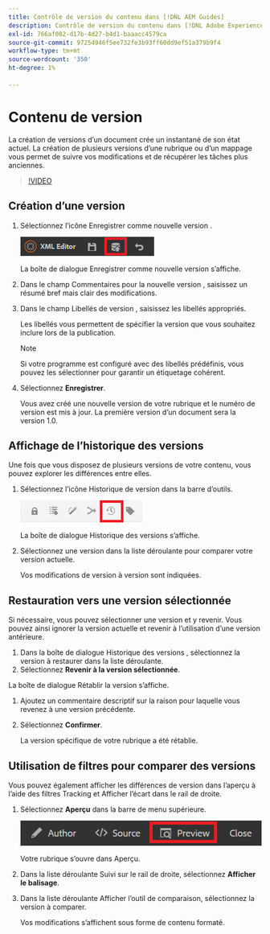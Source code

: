 ```yaml
---
title: Contrôle de version du contenu dans [!DNL AEM Guides]
description: Contrôle de version du contenu dans [!DNL Adobe Experience Manager Guides]
exl-id: 766af002-d17b-4d27-b4d1-baaacc4579ca
source-git-commit: 97254946f5ee732fe3b93ff60dd9ef51a379b9f4
workflow-type: tm+mt
source-wordcount: '350'
ht-degree: 1%

---
```


# Contenu de version

La création de versions d’un document crée un instantané de son état actuel. La création de plusieurs versions d’une rubrique ou d’un mappage vous permet de suivre vos modifications et de récupérer les tâches plus anciennes.

>[!VIDEO](https://video.tv.adobe.com/v/336724?quality=12&learn=on)

## Création d’une version

1. Sélectionnez l’icône Enregistrer comme nouvelle version .

   ![Icône Enregistrer comme nouvelle version](images/common/save-as-new-version.png)

   La boîte de dialogue Enregistrer comme nouvelle version s’affiche.

1. Dans le champ Commentaires pour la nouvelle version , saisissez un résumé bref mais clair des modifications.
1. Dans le champ Libellés de version , saisissez les libellés appropriés.

   Les libellés vous permettent de spécifier la version que vous souhaitez inclure lors de la publication.

   >[!NOTE]
   >
   >Si votre programme est configuré avec des libellés prédéfinis, vous pouvez les sélectionner pour garantir un étiquetage cohérent.

1. Sélectionnez **Enregistrer**.

   Vous avez créé une nouvelle version de votre rubrique et le numéro de version est mis à jour. La première version d’un document sera la version 1.0.

## Affichage de l’historique des versions

Une fois que vous disposez de plusieurs versions de votre contenu, vous pouvez explorer les différences entre elles.

1. Sélectionnez l’icône Historique de version dans la barre d’outils.

   ![Icône Historique de version](images/lesson-7/version-history.png)

   La boîte de dialogue Historique des versions s’affiche.

1. Sélectionnez une version dans la liste déroulante pour comparer votre version actuelle.

   Vos modifications de version à version sont indiquées.

## Restauration vers une version sélectionnée

Si nécessaire, vous pouvez sélectionner une version et y revenir. Vous pouvez ainsi ignorer la version actuelle et revenir à l’utilisation d’une version antérieure.

1. Dans la boîte de dialogue Historique des versions , sélectionnez la version à restaurer dans la liste déroulante.
1. Sélectionnez **Revenir à la version sélectionnée**.

La boîte de dialogue Rétablir la version s’affiche.

1. Ajoutez un commentaire descriptif sur la raison pour laquelle vous revenez à une version précédente.
1. Sélectionnez **Confirmer**.

   La version spécifique de votre rubrique a été rétablie.

## Utilisation de filtres pour comparer des versions

Vous pouvez également afficher les différences de version dans l’aperçu à l’aide des filtres Tracking et Afficher l’écart dans le rail de droite.

1. Sélectionnez **Aperçu** dans la barre de menu supérieure.

   ![Bouton Aperçu.](images/common/select-preview.png)

   Votre rubrique s’ouvre dans Aperçu.

1. Dans la liste déroulante Suivi sur le rail de droite, sélectionnez **Afficher le balisage**.
1. Dans la liste déroulante Afficher l’outil de comparaison, sélectionnez la version à comparer.

   Vos modifications s’affichent sous forme de contenu formaté.
